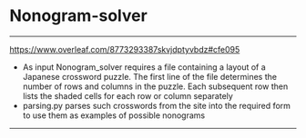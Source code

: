 # Nonogram-solver
***
https://www.overleaf.com/8773293387skvjdptyvbdz#cfe095
* As input Nonogram_solver requires a file containing a layout of a Japanese crossword puzzle. The first line of the file determines the number of rows and columns in the puzzle. Each subsequent row then lists the shaded cells for each row or column separately
* parsing.py parses such crosswords from the site into the required form to use them as examples of possible nonograms
***

